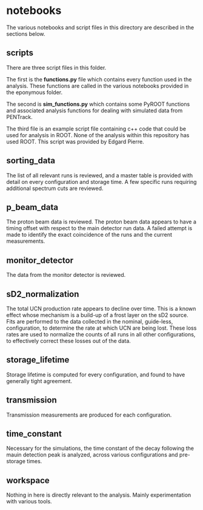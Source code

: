# notebooks

The various notebooks and script files in this directory are described in the sections below.

## scripts

There are three script files in this folder. 

The first is the **functions.py** file which contains every function used in the analysis. These functions are called in the various notebooks provided in the eponymous folder. 

The second is **sim_functions.py** which contains some PyROOT functions and associated analysis functions for dealing with simulated data from PENTrack.

The third file is an example script file containing c++ code that could be used for analysis in ROOT. None of the analysis within this repository has used ROOT. This script was provided by Edgard Pierre.

## sorting_data

The list of all relevant runs is reviewed, and a master table is provided with detail on every configuration and storage time. A few specific runs requiring additional spectrum cuts are reviewed.

## p_beam_data

The proton beam data is reviewed. The proton beam data appears to have a timing offset with respect to the main detector run data. A failed attempt is made to identify the exact coincidence of the runs and the current measurements.

## monitor_detector

The data from the monitor detector is reviewed.

## sD2_normalization 

The total UCN production rate appears to decline over time. This is a known effect whose mechanism is a build-up of a frost layer on the sD2 source. Fits are performed to the data collected in the nominal, guide-less, configuration, to determine the rate at which UCN are being lost. These loss rates are used to normalize the counts of all runs in all other configurations, to effectively correct these losses out of the data. 

## storage_lifetime

Storage lifetime is computed for every configuration, and found to have generally tight agreement. 

## transmission

Transmission measurements are produced for each configuration.

## time_constant

Necessary for the simulations, the time constant of the decay following the mauin detection peak is analyzed, across various configurations and pre-storage times.

## workspace

Nothing in here is directly relevant to the analysis. Mainly experimentation with various tools.